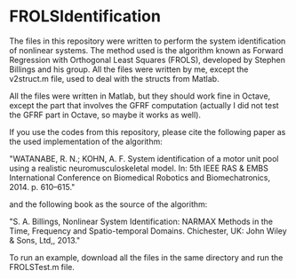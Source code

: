 # FROLSIdentification


The files in this repository were written to perform the system identification of nonlinear systems. The method used is the algorithm known as Forward Regression with Orthogonal Least Squares (FROLS), developed by Stephen Billings and his group. All the files were written by me, except the v2struct.m file, used to deal with the structs from Matlab.

All the files were written in Matlab, but they should work fine in Octave, except the part that involves the GFRF computation (actually I did not test the GFRF part in Octave, so maybe it works as well). 

If you use the codes from this repository, please cite the following paper as the used implementation of the algorithm:

"WATANABE, R. N.; KOHN, A. F. System identification of a motor unit pool using a realistic
neuromusculoskeletal model. In: 5th IEEE RAS & EMBS International Conference on
Biomedical Robotics and Biomechatronics, 2014. p. 610–615."

and the following  book as the source of the algorithm: 

"S. A. Billings, Nonlinear System Identification: NARMAX Methods in the Time, Frequency and Spatio-temporal Domains. Chichester, UK: John Wiley & Sons, Ltd,, 2013."

To run an example, download all the files in the same directory and run the FROLSTest.m file.





